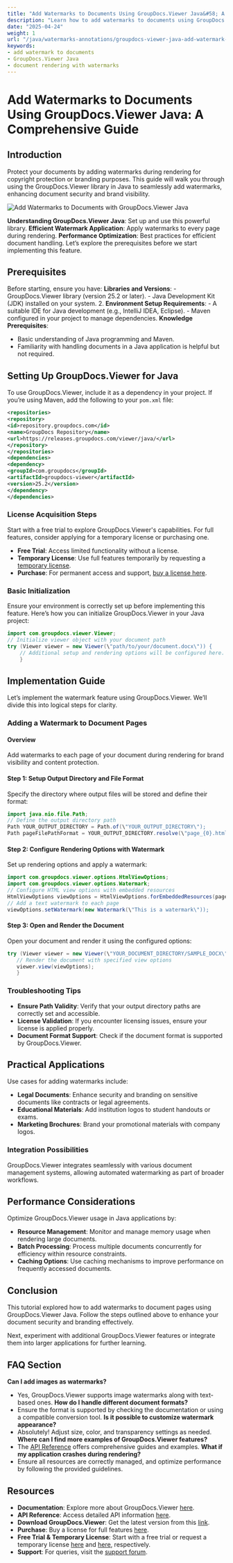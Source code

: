 ```yaml
---
title: "Add Watermarks to Documents Using GroupDocs.Viewer Java&#58; A Comprehensive Guide"
description: "Learn how to add watermarks to documents using GroupDocs.Viewer in Java. Enhance document security and branding with this step-by-step tutorial."
date: "2025-04-24"
weight: 1
url: "/java/watermarks-annotations/groupdocs-viewer-java-add-watermark-documents/"
keywords:
- add watermark to documents
- GroupDocs.Viewer Java
- document rendering with watermarks
---
```



# Add Watermarks to Documents Using GroupDocs.Viewer Java: A Comprehensive Guide

## Introduction

Protect your documents by adding watermarks during rendering for copyright protection or branding purposes. This guide will walk you through using the GroupDocs.Viewer library in Java to seamlessly add watermarks, enhancing document security and brand visibility.

![Add Watermarks to Documents with GroupDocs.Viewer Java](/viewer/watermarks-annotations/add-watermarks-to-documents.png)

**Understanding GroupDocs.Viewer Java**: 
Set up and use this powerful library.
**Efficient Watermark Application**: 
Apply watermarks to every page during rendering.
**Performance Optimization**: Best practices for efficient document handling.
Let’s explore the prerequisites before we start implementing this feature.
## Prerequisites
Before starting, ensure you have:
**Libraries and Versions**:
	- GroupDocs.Viewer library (version 25.2 or later).
	- Java Development Kit (JDK) installed on your system. 
2. **Environment Setup Requirements**:
	- A suitable IDE for Java development (e.g., IntelliJ IDEA, Eclipse).
	- Maven configured in your project to manage dependencies.
**Knowledge Prerequisites**:
- Basic understanding of Java programming and Maven.
- Familiarity with handling documents in a Java application is helpful but not required.
## Setting Up GroupDocs.Viewer for Java
To use GroupDocs.Viewer, include it as a dependency in your project. If you’re using Maven, add the following to your `pom.xml` file:
```xml
<repositories>
<repository>
<id>repository.groupdocs.com</id>
<name>GroupDocs Repository</name>
<url>https://releases.groupdocs.com/viewer/java/</url>
</repository>
</repositories>
<dependencies>
<dependency>
<groupId>com.groupdocs</groupId>
<artifactId>groupdocs-viewer</artifactId>
<version>25.2</version>
</dependency>
</dependencies>
```

### License Acquisition Steps
Start with a free trial to explore GroupDocs.Viewer's capabilities. For full features, consider applying for a temporary license or purchasing one.
- **Free Trial**: Access limited functionality without a license.
- **Temporary License**: Use full features temporarily by requesting a [temporary license](https://purchase.groupdocs.com/temporary-license/).
- **Purchase**: For permanent access and support, [buy a license here](https://purchase.groupdocs.com/buy).
### Basic Initialization
Ensure your environment is correctly set up before implementing this feature. Here’s how you can initialize GroupDocs.Viewer in your Java project:
```java
import com.groupdocs.viewer.Viewer;
// Initialize viewer object with your document path
try (Viewer viewer = new Viewer(\"path/to/your/document.docx\")) {
	// Additional setup and rendering options will be configured here.
	}
```

## Implementation Guide
Let’s implement the watermark feature using GroupDocs.Viewer. We’ll divide this into logical steps for clarity.
### Adding a Watermark to Document Pages
#### Overview
Add watermarks to each page of your document during rendering for brand visibility and content protection.
#### Step 1: Setup Output Directory and File Format
Specify the directory where output files will be stored and define their format:
```java
import java.nio.file.Path;
// Define the output directory path
Path YOUR_OUTPUT_DIRECTORY = Path.of(\"YOUR_OUTPUT_DIRECTORY\");
Path pageFilePathFormat = YOUR_OUTPUT_DIRECTORY.resolve(\"page_{0}.html\");
```
#### Step 2: Configure Rendering Options with Watermark
Set up rendering options and apply a watermark:
```java
import com.groupdocs.viewer.options.HtmlViewOptions;
import com.groupdocs.viewer.options.Watermark;
// Configure HTML view options with embedded resources
HtmlViewOptions viewOptions = HtmlViewOptions.forEmbeddedResources(pageFilePathFormat);
// Add a text watermark to each page
viewOptions.setWatermark(new Watermark(\"This is a watermark\"));
```

#### Step 3: Open and Render the Document
Open your document and render it using the configured options:
```java
try (Viewer viewer = new Viewer(\"YOUR_DOCUMENT_DIRECTORY/SAMPLE_DOCX\")) {
   // Render the document with specified view options
   viewer.view(viewOptions);
   }
```

### Troubleshooting Tips
- **Ensure Path Validity**: Verify that your output directory paths are correctly set and accessible.
- **License Validation**: If you encounter licensing issues, ensure your license is applied properly.
- **Document Format Support**: Check if the document format is supported by GroupDocs.Viewer.
## Practical Applications
Use cases for adding watermarks include:
- **Legal Documents**: 
Enhance security and branding on sensitive documents like contracts or legal agreements.
- **Educational Materials**: 
Add institution logos to student handouts or exams.
- **Marketing Brochures**: Brand your promotional materials with company logos.
### Integration Possibilities
GroupDocs.Viewer integrates seamlessly with various document management systems, allowing automated watermarking as part of broader workflows.
## Performance Considerations
Optimize GroupDocs.Viewer usage in Java applications by:
- **Resource Management**: Monitor and manage memory usage when rendering large documents.
- **Batch Processing**: Process multiple documents concurrently for efficiency within resource constraints.
- **Caching Options**: Use caching mechanisms to improve performance on frequently accessed documents.
## Conclusion
This tutorial explored how to add watermarks to document pages using GroupDocs.Viewer Java. Follow the steps outlined above to enhance your document security and branding effectively.

Next, experiment with additional GroupDocs.Viewer features or integrate them into larger applications for further learning.
## FAQ Section
**Can I add images as watermarks?**
- Yes, GroupDocs.Viewer supports image watermarks along with text-based ones.
**How do I handle different document formats?**
- Ensure the format is supported by checking the documentation or using a compatible conversion tool.
**Is it possible to customize watermark appearance?**
- Absolutely! Adjust size, color, and transparency settings as needed.
**Where can I find more examples of GroupDocs.Viewer features?**
- The [API Reference](https://reference.groupdocs.com/viewer/java/) offers comprehensive guides and examples.
**What if my application crashes during rendering?**
- Ensure all resources are correctly managed, and optimize performance by following the provided guidelines.

## Resources
- **Documentation**: Explore more about GroupDocs.Viewer [here](https://docs.groupdocs.com/viewer/java/).
- **API Reference**: Access detailed API information [here](https://reference.groupdocs.com/viewer/java/).
- **Download GroupDocs.Viewer**: Get the latest version from this [link](https://releases.groupdocs.com/viewer/java/).
- **Purchase**: Buy a license for full features [here](https://purchase.groupdocs.com/buy).
- **Free Trial & Temporary License**: Start with a free trial or request a temporary license [here](https://releases.groupdocs.com/viewer/java/) and [here](https://purchase.groupdocs.com/temporary-license/), respectively.
- **Support**: For queries, visit the [support forum](https://forum.groupdocs.com/viewer/).

